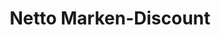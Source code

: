 ---
title: "Netto Marken-Discount"
url: /freiberg/netto-marken-discount-eherne-schlange/
shop: Supermarkt
---